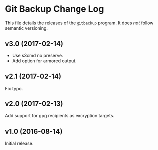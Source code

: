 # Git Backup Change Log

This file details the releases of the `gitbackup` program. It does _not_
follow semantic versioning.

## v3.0 (2017-02-14)

* Use s3cmd no preserve.
* Add option for armored output.

## v2.1 (2017-02-14)

Fix typo.

## v2.0 (2017-02-13)

Add support for gpg recipients as encryption targets.

## v1.0 (2016-08-14)

Initial release.
